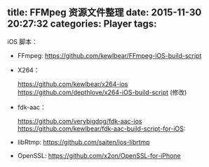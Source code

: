 title: FFMpeg 资源文件整理
date: 2015-11-30 20:27:32
categories: Player 
tags:
---

iOS 脚本：


- FFmpeg: https://github.com/kewlbear/FFmpeg-iOS-build-script
- X264：

   https://github.com/kewlbear/x264-ios
   https://github.com/depthlove/x264-iOS-build-script (修改)

- fdk-aac：

   https://github.com/verybigdog/fdk-aac-ios
   https://github.com/kewlbear/fdk-aac-build-script-for-iOS:
   
- libRtmp: https://github.com/saiten/ios-librtmp
- OpenSSL: https://github.com/x2on/OpenSSL-for-iPhone